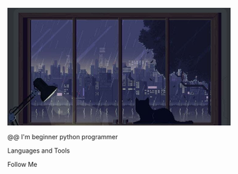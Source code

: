 ![Header](https://github.com/little-beetle/little-beetle/blob/main/assets/night.jpg)

@@ I'm beginner python programmer

Languages and Tools

Follow Me
